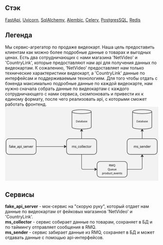 ## Стэк
[FastApi](https://github.com/tiangolo/fastapi), [Uvicorn](https://github.com/encode/uvicorn), [SqlAlchemy](https://github.com/sqlalchemy/sqlalchemy), [Alembic](https://github.com/sqlalchemy/alembic), [Celery](https://github.com/celery/celery), [PostgresSQL](https://www.postgresql.org/), [Redis](https://redis.io/)
## Легенда
Мы сервис-агрегатор по продаже видеокарт. Наша цель предоставить клиентам как можно более подробные данные о товарах и выгодных ценах.
Есть два сотрудничающих с нами магазина 'NetVideo' и 'CountryLink', которые предоставляют нам api для получения данных по видеокартам.
К сожалению, 'NetVideo' предоставляет нам только технические характеристики видеокарт, а 'CountryLink'
данные по интерфейсам и поддерживаемым технологиям. Для того чтобы отдать с бэкенда максимально подробные данные по каждой видеокарте,
нам нужно сначала собрать данные по видеокартам с каждого сотрудничающего с нами сервиса, скомпоновать и привести их к единому формату,
после чего реализовать api, с которыми сможет работать фронтенд.
![img](/docs/microservices_scheme.jpg#center)
## Сервисы
**fake_api_server** - мок-сервис на "скорую руку", который отдает нам данные по видеокартам от фейковых магазинов
'NetVideo' и 'CountryLink'.
<br>**ms_collector** - сервис собирает данные по товарам, сохраняет в БД и по таймингу отправляет сообщения в RMQ.\
**ms_sender** - сервис забирает данные из RMQ, сохраняет в БД и может отдавать данные с помощью api-интерфейсов.
